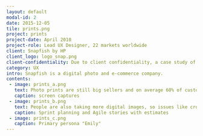 ```yaml
---
layout: default
modal-id: 2
date: 2015-12-05
tile: prints.png
project: prints
project-date: April 2010
project-role: Lead UX Designer, 22 markets worldwide
client: Snapfish by HP
client_logo: logo_snap.png
client-confidentiality: Due to client confidentiality, a case study of this project is only available on request.
category: UX
intro: Snapfish is a digital photo and e-commerce company.
contents:
 - image: prints_a.png
   text: Photo prints are still big sellers and on average 60% of customers order more than 40 prints.
   caption: screen captures
 - image: prints_b.png
   text: People are also taking more digital images, so issues like cropping which occurs when a customer prints a digital (3.4) image on a classic (2.3) print size needed a solution.  An application was needed which allowed users to be able to create, edit and review large quantities of prints before entering the checkout flow.
   caption: Sprint planning and Agile stories with estimates
 - image: prints_c.png
   caption: Primary persona "Emily"
---
```


